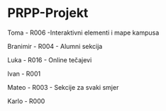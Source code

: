 # PRPP-Projekt

Toma - R006
-Interaktivni elementi i mape kampusa

Branimir - R004 - Alumni sekcija

Luka - R016 - Online tečajevi

Ivan - R001

Mateo - R003 - Sekcije za svaki smjer

Karlo - R000
